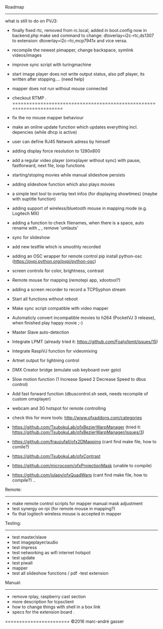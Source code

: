 Roadmap
*******


what is still to do on PVJ3:

- finally fixed rtc, removed from rc.local,  added in boot.config
  now in backend.php make sed command to change: dtoverlay=i2c-rtc,ds1307
  to extension: dtoverlay=i2c-rtc,mcp7941x and vice versa.

- recompile the newest pimapper, change backspace, symlink videos/images

- improve sync script with turingmachine

- start image player does not write output status, also pdf player, its written after stopping.... (need help)

- mapper does not run without mouse connected
- checkout RTMP
 .
=====================================================================

- fix the no mouse mapper behaviour
- make an online update function which updates everything incl. depencies (while dhcp is active)
- user can define RJ45 Network adress by himself
- adding display force resolution to 1280x800
- add a regular video player (omxplayer without sync) with pause, fastforward, next file, loop functions
- starting/stoping movies while manual slideshow persists
- adding slideshow function which also plays movies
- a simple text tool to overlay text infos (for displaying showtimes) (maybe with suptitle function)
- adding support of wireless/bluetooth mouse in mapping mode (e.g. Logitech MX)
- adding a function to check filenames, when there is a space, auto rename with _ , remove 'umlauts'
- sync for slideshow
- add new testfile which is smoothly recorded
- adding an OSC wrapper for remote control pip install python-osc (https://pypi.python.org/pypi/python-osc)
- screen controls for color, brightness, contrast
- Remote mouse for mapping (remotepi app, xdootool?)
- adding a screen recorder to record a TCPSyphon stream
- Start all functions without reboot
- Make sync script compatible with video mapper 
- Automaticly convert incompatible movies to h264  (PocketVJ 3 release), when finished play happy movie ;-)
- Master Slave auto-detection
- Integrate LPMT (already tried it: https://github.com/Foaly/lpmt/issues/15)
- Integrate RaspiVJ function for videomixing
- Artnet output for lightning control
- DMX Creator bridge (emulate usb keyboard over gpio)
- Slow motion function (1 Increase Speed 2 Decrease Speed to dbus control)
- Add fast forward function (dbuscontrol.sh seek, needs recompile of custom omxplayer)
- webcam and 3G hotspot for remote controlling
- check this for more tools: http://www.ofxaddons.com/categories
 - https://github.com/TsubokuLab/ofxBezierWarpManager (tried it: https://github.com/TsubokuLab/ofxBezierWarpManager/issues/3)
  - https://github.com/frauzufall/ofx2DMapping (cant find make file, how to comile?)
  - https://github.com/TsubokuLab/ofxContrast
  - https://github.com/microcosm/ofxProjectionMask (unable to compile)
  - https://github.com/julapy/ofxQuadWarp (cant find make file, how to compile?)
..


Remote:
*******
- make remote control scripts for mapper manual mask adjustment
- test synergy on rpi (for remote mouse in mapping?)
- fix that logitech wireless mouse is accepted in mapper

Testing:
********

- test master/slave
- test imageplayer/audio
- test impress
- test networking as wifi internet hotspot
- test update
- test piwall
- mapper
- test all slideshow functions / pdf
-test extension


Manual:
*******

- remove rplay, raspberry cast section
- more description for tcpsclient
- how to change things with shell in a box link
- specs for the extension board
.

=======================
©2016 marc-andré gasser

